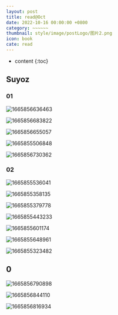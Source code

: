 ```yaml
---
layout: post
title: read@Oct
date: 2022-10-16 00:00:00 +0800
category: ~~~~~~
thumbnail: style/image/postLogo/图片2.png
icon: book
cate: read
---
```



* content
{:toc}


## Suyoz





### 01



![1665856636463](style/image/ALL_MY_MD_2/1665856636463.png)

![1665856683822](style/image/ALL_MY_MD_2/1665856683822.png)

![1665856655057](style/image/ALL_MY_MD_2/1665856655057.png)



![1665855506848](style/image/ALL_MY_MD_2/1665855506848.png)

![1665856730362](style/image/ALL_MY_MD_2/1665856730362.png)



### 02

![1665855536041](style/image/ALL_MY_MD_2/1665855536041.png)

![1665855358135](style/image/ALL_MY_MD_2/1665855358135.png)

![1665855379778](style/image/ALL_MY_MD_2/1665855379778.png)

![1665855443233](style/image/ALL_MY_MD_2/1665855443233.png)

![1665855601174](style/image/ALL_MY_MD_2/1665855601174.png)

![1665855648961](style/image/ALL_MY_MD_2/1665855648961.png)

![1665855323482](style/image/ALL_MY_MD_2/1665855323482.png)







## 0

![1665856790898](style/image/ALL_MY_MD_2/1665856790898.png)

![1665856844110](style/image/ALL_MY_MD_2/1665856844110.png)

![1665856816934](style/image/ALL_MY_MD_2/1665856816934.png)





